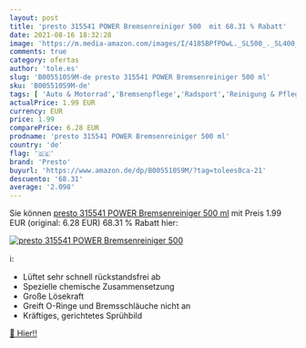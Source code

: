 ```yaml
---
layout: post
title: 'presto 315541 POWER Bremsenreiniger 500  mit 68.31 % Rabatt'
date: 2021-08-16 18:32:28
image: 'https://m.media-amazon.com/images/I/4185BPfPOwL._SL500_._SL400_.jpg'
comments: true
category: ofertas
author: 'tole.es'
slug: 'B005510S9M-de presto 315541 POWER Bremsenreiniger 500 ml'
sku: 'B005510S9M-de'
tags: [ 'Auto & Motorrad','Bremsenpflege','Radsport','Reinigung & Pflege','Sport','Sport & Freizeit','Sportausrüstung & -bekleidung','Werkzeug & Flickzeug','presto', ]
actualPrice: 1.99 EUR
currency: EUR
price: 1.99
comparePrice: 6.28 EUR
prodname: 'presto 315541 POWER Bremsenreiniger 500 ml'
country: 'de'
flag: '🇩🇪'
brand: 'Presto'
buyurl: 'https://www.amazon.de/dp/B005510S9M/?tag=tolees0ca-21'
descuento: '68.31'
average: '2.098'
---
```


Sie können [presto 315541 POWER Bremsenreiniger 500 ml](https://www.amazon.de/dp/B005510S9M/?tag=tolees0ca-21) mit Preis 1.99 EUR (original: 6.28 EUR) 68.31 % Rabatt hier:

[![presto 315541 POWER Bremsenreiniger 500 ](https://m.media-amazon.com/images/I/4185BPfPOwL._SL500_._SL400_.jpg)](https://www.amazon.de/dp/B005510S9M/?tag=tolees0ca-21)

ℹ️:

- Lüftet sehr schnell rückstandsfrei ab
- Spezielle chemische Zusammensetzung
- Große Lösekraft
- Greift O-Ringe und Bremsschläuche nicht an
- Kräftiges, gerichtetes Sprühbild

[🛒 Hier!!](https://www.amazon.de/dp/B005510S9M/?tag=tolees0ca-21)
